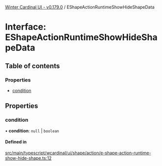 [Winter Cardinal UI - v0.179.0](../index.md) / EShapeActionRuntimeShowHideShapeData

# Interface: EShapeActionRuntimeShowHideShapeData

## Table of contents

### Properties

- [condition](EShapeActionRuntimeShowHideShapeData.md#condition)

## Properties

### condition

• **condition**: ``null`` \| `boolean`

#### Defined in

[src/main/typescript/wcardinal/ui/shape/action/e-shape-action-runtime-show-hide-shape.ts:12](https://github.com/winter-cardinal/winter-cardinal-ui/blob/v0.179.0/src/main/typescript/wcardinal/ui/shape/action/e-shape-action-runtime-show-hide-shape.ts#L12)
